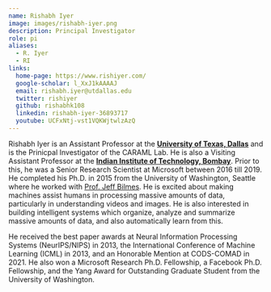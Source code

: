 ```yaml
---
name: Rishabh Iyer
image: images/rishabh-iyer.png
description: Principal Investigator
role: pi
aliases:
  - R. Iyer
  - RI
links:
  home-page: https://www.rishiyer.com/ 
  google-scholar: l_XxJ1kAAAAJ
  email: rishabh.iyer@utdallas.edu
  twitter: rishiyer
  github: rishabhk108
  linkedin: rishabh-iyer-36893717
  youtube: UCFxNtj-vst1VQKWjtwlzAzQ
---
```


Rishabh Iyer is an Assistant Professor at the [**University of Texas, Dallas**](https://www.google.com/url?q=https%3A%2F%2Fcs.utdallas.edu%2F&sa=D&sntz=1&usg=AFQjCNHDJNsyPLy1TmM2tokCWRwRzAtBLA) and is the Prinicpal Investigator of the CARAML Lab. He is also a Visiting Assistant Professor at the [**Indian Institute of Technology, Bombay**](https://www.google.com/url?q=https%3A%2F%2Fwww.cse.iitb.ac.in%2F&sa=D&sntz=1&usg=AFQjCNGRtWZmr7_Z2_bFgAKbFA2c39LRoQ). Prior to this, he was a Senior Research Scientist at Microsoft between 2016 till 2019. He completed his Ph.D. in 2015 from the University of Washington, Seattle where he worked with [Prof. Jeff Bilmes](https://people.ece.uw.edu/bilmes/p/pgs/index.html). He is excited about making machines assist humans in processing massive amounts of data, particularly in understanding videos and images. He is also interested in building intelligent systems which organize, analyze and summarize massive amounts of data, and also automatically learn from this. 

He received the best paper awards at Neural Information Processing Systems (NeurIPS/NIPS) in 2013, the International Conference of Machine Learning (ICML) in 2013, and an Honorable Mention at CODS-COMAD in 2021. He also won a Microsoft Research Ph.D. Fellowship, a Facebook Ph.D. Fellowship, and the Yang Award for Outstanding Graduate Student from the University of Washington.


